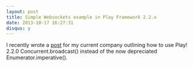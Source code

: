 ```yaml
---
layout: post
title: Simple Websockets example in Play Framework 2.2.x
date: 2013-10-17 16:27:31
disqus: y
---
```


I recently wrote a [post](http://blog.controlgroup.com/2013/10/17/simple-websockets-example-play-2-2-0/) for my current company outlining how to use Play! 2.2.0 Concurrent.broadcast() instead of the now depreciated Enumerator.imperative().  
